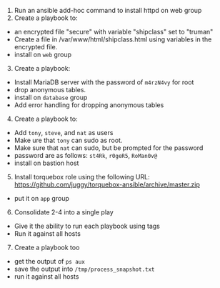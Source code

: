 1. Run an ansible add-hoc command to install httpd on web group
2. Create a playbook to:
  - an encrypted file "secure" with variable "shipclass" set to "truman"
  - Create a file in /var/www/html/shipclass.html using variables in the encrypted file.
  - install on `web` group
3. Create a playbook:
  - Install MariaDB server with the password of `m4rzN4vy` for root
  - drop anonymous tables.
  - install on `database` group
  - Add error handling for dropping anonymous tables
4. Create a playbook to:
  - Add `tony`, `steve`, and `nat` as users 
  - Make ure that `tony` can sudo as root.
  - Make sure that `nat` can sudo, but be prompted for the password
  - password are as follows: `st4Rk`, `r0geR5`, `RoMan0v@` 
  - install on bastion host
5. Install torquebox role using the following URL: https://github.com/juggy/torquebox-ansible/archive/master.zip
  - put it on `app` group

6. Consolidate 2-4 into a single play
  - Give it the ability to run each playbook using tags
  - Run it against all hosts

7. Create a playbook too
  - get the output of `ps aux`
  - save the output into `/tmp/process_snapshot.txt`
  - run it against all hosts
